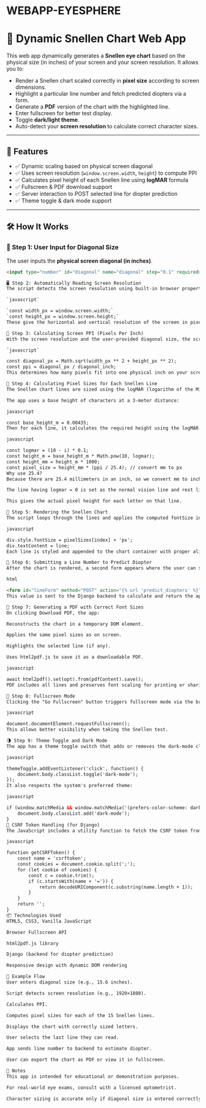 # WEBAPP-EYESPHERE

# 🏥 Dynamic Snellen Chart Web App

This web app dynamically generates a **Snellen eye chart** based on the physical size (in inches) of your screen and your screen resolution. It allows you to:

- Render a Snellen chart scaled correctly in **pixel size** according to screen dimensions.
- Highlight a particular line number and fetch predicted diopters via a form.
- Generate a **PDF** version of the chart with the highlighted line.
- Enter fullscreen for better test display.
- Toggle **dark/light theme**.
- Auto-detect your **screen resolution** to calculate correct character sizes.

---

## 🚀 Features

- ✅ Dynamic scaling based on physical screen diagonal
- ✅ Uses screen resolution (`window.screen.width`, `height`) to compute PPI
- ✅ Calculates pixel height of each Snellen line using **logMAR** formula
- ✅ Fullscreen & PDF download support
- ✅ Server interaction to POST selected line for diopter prediction
- ✅ Theme toggle & dark mode support

---

## 🛠 How It Works

### 📐 Step 1: User Input for Diagonal Size

The user inputs the **physical screen diagonal (in inches)**.

```html
<input type="number" id="diagonal" name="diagonal" step="0.1" required>

🖥 Step 2: Automatically Reading Screen Resolution
The script detects the screen resolution using built-in browser properties:

`javascript`

`const width_px = window.screen.width;`
`const height_px = window.screen.height;`
These give the horizontal and vertical resolution of the screen in pixels (e.g., 1920×1080).

📏 Step 3: Calculating Screen PPI (Pixels Per Inch)
With the screen resolution and the user-provided diagonal size, the script calculates PPI (Pixels Per Inch) using the formula:

`javascript`

const diagonal_px = Math.sqrt(width_px ** 2 + height_px ** 2);
const ppi = diagonal_px / diagonal_inch;
This determines how many pixels fit into one physical inch on your screen, which is crucial for scaling the Snellen chart correctly.

📐 Step 4: Calculating Pixel Sizes for Each Snellen Line
The Snellen chart lines are sized using the logMAR (logarithm of the Minimum Angle of Resolution) principle.

The app uses a base height of characters at a 3-meter distance:

javascript

const base_height_m = 0.00435;
Then for each line, it calculates the required height using the logMAR formula:

javascript

const logmar = (10 - i) * 0.1;
const height_m = base_height_m * Math.pow(10, logmar);
const height_mm = height_m * 1000;
const pixel_size = height_mm * (ppi / 25.4); // convert mm to px
Why use 25.4?
Because there are 25.4 millimeters in an inch, so we convert mm to inches and multiply by PPI.

The line having logmar = 0 is set as the normal vision line and rest lines have been calculated by a logmar increment of 0.1 for everyline. And the logmar is converted to diopters assuming a linear division dependence to get approximately accurate results. The multiplied constant would be recaliberated on further testing.

This gives the actual pixel height for each letter on that line.

🧾 Step 5: Rendering the Snellen Chart
The script loops through the lines and applies the computed fontSize in pixels to each one:

javascript

div.style.fontSize = pixelSizes[index] + 'px';
div.textContent = line;
Each line is styled and appended to the chart container with proper alignment and optional highlighting.

🧪 Step 6: Submitting a Line Number to Predict Diopter
After the chart is rendered, a second form appears where the user can select the last line they were able to read:

html

<form id="lineForm" method="POST" action="{% url 'predict_diopters' %}">
This value is sent to the Django backend to calculate and return the approximate diopter value.

📄 Step 7: Generating a PDF with Correct Font Sizes
On clicking Download PDF, the app:

Reconstructs the chart in a temporary DOM element.

Applies the same pixel sizes as on screen.

Highlights the selected line (if any).

Uses html2pdf.js to save it as a downloadable PDF.

javascript

await html2pdf().set(opt).from(pdfContent).save();
PDF includes all lines and preserves font scaling for printing or sharing.

🔲 Step 8: Fullscreen Mode
Clicking the "Go Fullscreen" button triggers fullscreen mode via the browser's Fullscreen API:

javascript

document.documentElement.requestFullscreen();
This allows better visibility when taking the Snellen test.

🌗 Step 9: Theme Toggle and Dark Mode
The app has a theme toggle switch that adds or removes the dark-mode class:

javascript

themeToggle.addEventListener('click', function() {
    document.body.classList.toggle('dark-mode');
});
It also respects the system's preferred theme:

javascript

if (window.matchMedia && window.matchMedia('(prefers-color-scheme: dark)').matches) {
    document.body.classList.add('dark-mode');
}
🔐 CSRF Token Handling (for Django)
The JavaScript includes a utility function to fetch the CSRF token from cookies for Django POST requests:

javascript

function getCSRFToken() {
    const name = 'csrftoken';
    const cookies = document.cookie.split(';');
    for (let cookie of cookies) {
        const c = cookie.trim();
        if (c.startsWith(name + '=')) {
            return decodeURIComponent(c.substring(name.length + 1));
        }
    }
    return '';
}
📦 Technologies Used
HTML5, CSS3, Vanilla JavaScript

Browser Fullscreen API

html2pdf.js library

Django (backend for diopter prediction)

Responsive design with dynamic DOM rendering

🧪 Example Flow
User enters diagonal size (e.g., 15.6 inches).

Script detects screen resolution (e.g., 1920×1080).

Calculates PPI.

Computes pixel sizes for each of the 15 Snellen lines.

Displays the chart with correctly sized letters.

User selects the last line they can read.

App sends line number to backend to estimate diopter.

User can export the chart as PDF or view it in fullscreen.

📌 Notes
This app is intended for educational or demonstration purposes.

For real-world eye exams, consult with a licensed optometrist.

Character sizing is accurate only if diagonal size is entered correctly.